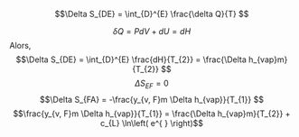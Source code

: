 $$\Delta S_{DE} = \int_{D}^{E} \frac{\delta Q}{T} $$

$$\delta Q = PdV + dU = dH$$
Alors, 
$$\Delta S_{DE} = \int_{D}^{E} \frac{dH}{T_{2}} = \frac{\Delta h_{vap}m}{T_{2}} $$
$$\Delta S_{EF} = 0$$
$$\Delta S_{FA} = -\frac{y_{v, F}m \Delta h_{vap}}{T_{1}} $$
$$\frac{y_{v, F}m \Delta h_{vap}}{T_{1}} = \frac{\Delta h_{vap}m}{T_{2}} + c_{L} \ln\left( e^{  } \right)$$